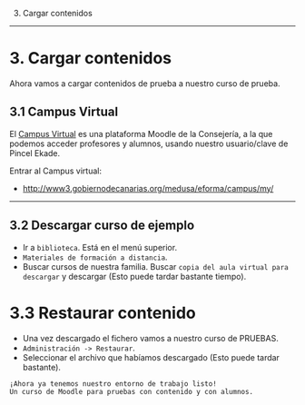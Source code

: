 
3. Cargar contenidos

---

# 3. Cargar contenidos

Ahora vamos a cargar contenidos de prueba a nuestro curso de prueba.

## 3.1 Campus Virtual

El [Campus Virtual](https://www3.gobiernodecanarias.org/educacion/cau_ce/cas/login?service=http%3A%2F%2Fwww3.gobiernodecanarias.org%2Fmedusa%2Feforma%2Fcampus%2Flogin%2Findex.php) es una plataforma Moodle de la Consejería, a la que podemos acceder profesores y alumnos, usando nuestro usuario/clave de Pincel Ekade.

Entrar al Campus virtual:
* http://www3.gobiernodecanarias.org/medusa/eforma/campus/my/

---

## 3.2 Descargar curso de ejemplo

* Ir a `biblioteca`. Está en el menú superior.
* `Materiales de formación a distancia`.
* Buscar cursos de nuestra familia. Buscar `copia del aula virtual para descargar` y descargar (Esto puede tardar bastante tiempo).

# 3.3 Restaurar contenido

* Una vez descargado el fichero vamos a nuestro curso de PRUEBAS.
* `Administración -> Restaurar`.
* Seleccionar el archivo que habíamos descargado (Esto puede tardar bastante).

```
¡Ahora ya tenemos nuestro entorno de trabajo listo!
Un curso de Moodle para pruebas con contenido y con alumnos.
```
